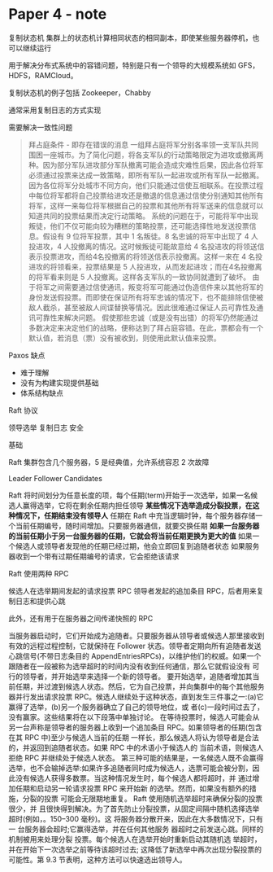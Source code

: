 # Paper 4 - note

复制状态机
集群上的状态机计算相同状态的相同副本，即使某些服务器停机，也可以继续运行

用于解决分布式系统中的容错问题，特别是只有一个领导的大规模系统如 GFS，HDFS，RAMCloud。

复制状态机的例子包括 Zookeeper，Chabby

通常采用复制日志的方式实现

需要解决一致性问题

> 拜占庭条件 - 即存在错误的消息
> 一组拜占庭将军分别各率领一支军队共同围困一座城市。为了简化问题，将各支军队的行动策略限定为进攻或撤离两种。因为部分军队进攻部分军队撤离可能会造成灾难性后果，因此各位将军必须通过投票来达成一致策略，即所有军队一起进攻或所有军队一起撤离。因为各位将军分处城市不同方向，他们只能通过信使互相联系。在投票过程中每位将军都将自己投票给进攻还是撤退的信息通过信使分别通知其他所有将军，这样一来每位将军根据自己的投票和其他所有将军送来的信息就可以知道共同的投票结果而决定行动策略。
> 系统的问题在于，可能将军中出现叛徒，他们不仅可能向较为糟糕的策略投票，还可能选择性地发送投票信息。假设有 9 位将军投票，其中 1 名叛徒。8 名忠诚的将军中出现了 4 人投进攻，4 人投撤离的情况。这时候叛徒可能故意给 4 名投进攻的将领送信表示投票进攻，而给4名投撤离的将领送信表示投撤离。这样一来在 4 名投进攻的将领看来，投票结果是 5 人投进攻，从而发起进攻；而在4名投撤离的将军看来则是 5 人投撤离。这样各支军队的一致协同就遭到了破坏。
> 由于将军之间需要通过信使通讯，叛变将军可能通过伪造信件来以其他将军的身份发送假投票。而即使在保证所有将军忠诚的情况下，也不能排除信使被敌人截杀，甚至被敌人间谍替换等情况。因此很难通过保证人员可靠性及通讯可靠性来解决问题。
> 假使那些忠诚（或是没有出错）的将军仍然能通过多数决定来决定他们的战略，便称达到了拜占庭容错。在此，票都会有一个默认值，若消息（票）没有被收到，则使用此默认值来投票。

Paxos 缺点

- 难于理解
- 没有为构建实现提供基础
- 体系结构缺点

Raft 协议

领导选举
复制日志
安全

基础

Raft 集群包含几个服务器，5 是经典值，允许系统容忍 2 次故障

Leader
Follower
Candidates

Raft 将时间划分为任意长度的项，每个任期(term)开始于一次选举，如果一名候选人赢得选举，它将在剩余任期内担任领导
**某些情况下选举造成分裂投票，在这种情况下，任期结束没有领导人**
任期在 Raft 中充当逻辑时钟，每个服务器存储一个当前任期编号，随时间增加。只要服务器通信，就要交换任期
**如果一台服务器的当前任期小于另一台服务器的任期，它就会将当前任期更换为更大的值**
如果一个候选人或领导者发现他的任期已经过期，他会立即回复到追随者状态
如果服务器收到一个带有过期任期编号的请求，它会拒绝该请求

Raft 使用两种 RPC

候选人在选举期间发起的请求投票 RPC
领导者发起的追加条目 RPC，后者用来复制日志和提供心跳

此外，还有用于在服务器之间传递快照的 RPC

当服务器启动时，它们开始成为追随者。只要服务器从领导者或候选人那里接收到有效的远程过程控制，它就保持在 Follower 状态。领导者定期向所有追随者发送心跳信号(不带日志条目的 AppendEntriesRPCs)，以维护他们的权威。如果一个跟随者在一段被称为选举超时的时间内没有收到任何通信，那么它就假设没有 可行的领导者，并开始选举来选择一个新的领导者。
要开始选举，追随者增加其当前任期，并过渡到候选人状态。然后，它为自己投票，并向集群中的每个其他服务器并行发出请求投票 RPC。候选人继续处于这种状态，直到发生三件事之一:(a)它赢得了选举，(b)另一个服务器确立了自己的领导地位，或 者(c)一段时间过去了，没有赢家。这些结果将在以下段落中单独讨论。
在等待投票时，候选人可能会从另一台声称是领导者的服务器上收到一个追加条目 RPC。如果领导者的任期(包含在其 RPC 中)至少与候选人当前的任期 一样长，那么候选人将认为领导者是合法的，并返回到追随者状态。如果 RPC 中的术语小于候选人的 当前术语，则候选人拒绝 RPC 并继续处于候选人状态。
第三种可能的结果是，一名候选人既不会赢得选举，也不会输掉选举:如果许多追随者同时成为候选人，选票可能会被分割，因此没有候选人获得多数票。当这种情况发生时，每个候选人都将超时，并 通过增加任期和启动另一轮请求投票 RPC 来开始新 的选举。然而，如果没有额外的措施，分裂的投票 可能会无限期地重复。
Raft 使用随机选举超时来确保分裂的投票很少，并 且很快得到解决。为了首先防止分裂投票，从固定间隔中随机选择选举超时(例如，。150–300 毫秒)。这 将服务器分散开来，因此在大多数情况下，只有一 台服务器会超时;它赢得选举，并在任何其他服务 器超时之前发送心跳。同样的机制被用来处理分裂 投票。每个候选人在选举开始时重新启动其随机选 举超时，并在开始下一次选举之前等待该超时过去; 这降低了新选举中再次出现分裂投票的可能性。第 9.3 节表明，这种方法可以快速选出领导人。
